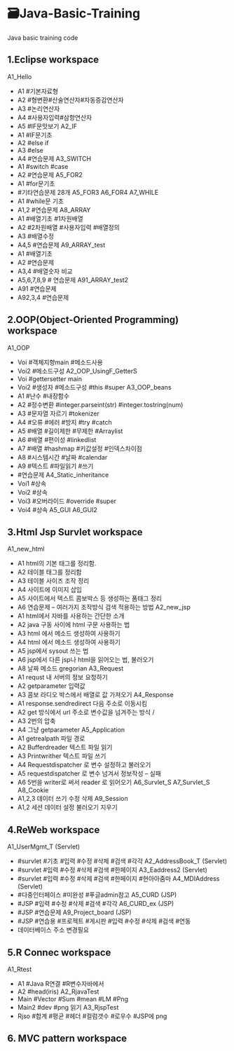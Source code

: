 # 🗃Java-Basic-Training
Java basic training code


## 1.Eclipse workspace
A1_Hello
-	A1 #기본자료형
-	A2 #형변환#산술연산자#자동증감연산자
-	A3 #논리연산자
-	A4 #사용자입력#삼항연산자
-	A5 #IF문맛보기
A2_IF
-	A1 #IF문기초
-	A2 #else if
-	A3 #else
-	A4 #연습문제
A3_SWITCH
-	A1 #switch #case
-	A2 #연습문제
A5_FOR2
-	A1 #for문기초
-	#기타연습문제 28개
A5_FOR3
A6_FOR4
A7_WHILE
-	A1 #while문 기초
-	A1,2 #연습문제
A8_ARRAY
-	A1 #배열기초 #1차원배열
-	A2 #2차원배열 #사용자입력 #배열정의
-	A3 #배열수정
-	A4,5 #연습문제
A9_ARRAY_test
-	A1 #배열기초
-	A2 #연습문제
-	A3,4 #배열숫자 비교
-	A5,6,7,8,9 # 연습문제
A91_ARRAY_test2
-	A91 #연습문제
-	A92,3,4 #연습문제

## 2.OOP(Object-Oriented Programming) workspace
A1_OOP
-	Voi #객체지향main #메소드사용
-	Voi2 #메소드구성
A2_OOP_UsingF_GetterS
-	Voi #gettersetter main
-	Voi2 #생성자 #메소드구성 #this #super
A3_OOP_beans
-	A1 #난수 #내장함수
-	A2 #정수변환 #integer.parseint(str) #integer.tostring(num)
-	A3 #문자열 자르기 #tokenizer
-	A4 #오류 #에러 #방지 #try #catch
-	A5 #배열 #길이제한 #무제한 #Arraylist
-	A6 #배열 #편이성 #linkedlist
-	A7 #배열 #hashmap #키값설정 #인덱스차이점
-	A8 #시스템시간 #날짜 #calendar
-	A9 #텍스트 #파일읽기 #쓰기
-	#연습문제
A4_Static_inheritance
-	Voi1 #상속
-	Voi2 #상속
-	Voi3 #오버라이드 #override #super
-	Voi4 #상속
A5_GUI
A6_GUI2

## 3.Html Jsp Survlet workspace
A1_new_html
-	A1 html의 기본 태그를 정리함.
-	A2 테이블 태그를 정리함
-	A3 테이블 사이즈 조작 정리
-	A4 사이트에 이미지 삽입
-	A5 사이트에서 텍스트 콤보박스 등 생성하는 폼태그 정리
-	A6 연습문제 – 여러가지 조작방식 검색 적용하는 방법
A2_new_jsp
-	A1 html에서 자바를 사용하는 간단한 소개
-	A2 java 구동 사이에 html 구문 사용하는 법
-	A3 html 에서 메소드 생성하여 사용하기
-	A4 html 에서 메소드 생성하여 사용하기
-	A5 jsp에서 sysout 쓰는 법
-	A6 jsp에서 다른 jsp나 html을 읽어오는 법, 불러오기
-	A8 날짜 메소드 gregorian
A3_Request
-	A1 requst 내 서버의 정보 요청하기
-	A2 getparameter 입력값
-	A3 콤보 라디오 박스에서 배열로 값 가져오기
A4_Response
-	A1 response.sendredirect 다음 주소로 이동시킴
-	A2 get 방식에서 url 주소로 변수값을 넘겨주는 방식 / 
-	A3 2번의 압축
-	A4 그냥 getparameter
A5_Application
-	A1 getrealpath 파일 경로
-	A2 Bufferdreader 텍스트 파일 읽기 
-	A3 Printwrither 텍스트 파일 쓰기
-	A4 Requestdispatcher 로 변수 설정하고 불러오기 
-	A5 requestdispatcher 로 변수 넘겨서 정보작성 – 실패
-	A6 5번을 writer로 써서 reader 로 읽어오기
A6_Survlet_S
A7_Survlet_S
A8_Cookie
-	A1,2,3 데이터 쓰기 수정 삭제 
A9_Session
-	A1,2 세션 데이터 설정 불러오기 지우기

## 4.ReWeb workspace
A1_UserMgmt_T (Servlet)
-	#survlet #기초 #입력 #수정 #삭제 #검색 #각각
A2_AddressBook_T (Servlet)
-	#survlet #입력 #수정 #삭제 #검색 #한페이지
A3_Eaddress2 (Servlet)
-	#survlet #입력 #수정 #삭제 #검색 #한페이지 #현아아줌마
A4_MDIAddress (Servlet)
-	#다중인터페이스 #미완성 #푸글admin참고
A5_CURD (JSP)
-	#JSP #입력 #수정 #삭제 #검색 #각각
A6_CURD_ex (JSP)
-	#JSP #연습문제
A9_Project_board (JSP)
-	#JSP #연습용 #프로젝트 #게시판 #입력 #수정 #삭제 #검색 #연동
-	데이터베이스 주소 변경필요

## 5.R Connec workspace
A1_Rtest
-	A1 #Java R연결 #R변수자바에서 
-	A2 #head(iris)
A2_RjavaTest
-	Main #Vector #Sum #mean #LM #Png 
-	Main2 #dev #png 읽기
A3_RjspTest
-	Rjso #합계 #평균 #헤더 #컬럼갯수 #로우수 #JSP에 png

## 6. MVC pattern workspace

